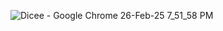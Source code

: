 ![Dicee - Google Chrome 26-Feb-25 7_51_58 PM](https://github.com/user-attachments/assets/8a4b8ae9-272d-435d-8b54-13c73fb1996d)
